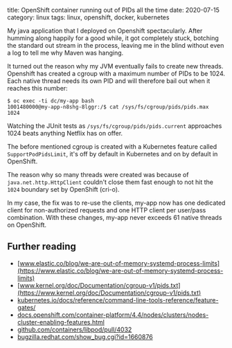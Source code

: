 title: OpenShift container running out of PIDs all the time
date: 2020-07-15
category: linux
tags: linux, openshift, docker, kubernetes

My java application that I deployed on Openshift spectacularly. After
humming along happily for a good while, it got completely stuck,
botching the standard out stream in the process, leaving me in the
blind without even a log to tell me why Maven was hanging.

It turned out the reason why my JVM eventually fails to create new
threads. Openshift has created a cgroup with a maximum number of PIDs
to be 1024. Each native thread needs its own PID and will therefore
bail out when it reaches this number:

```
$ oc exec -ti dc/my-app bash
1001480000@my-app-n8shg-8lggr:/$ cat /sys/fs/cgroup/pids/pids.max
1024
```

Watching the JUnit tests as `/sys/fs/cgroup/pids/pids.current`
approaches 1024 beats anything Netflix has on offer.

The before mentioned cgroup is created with a Kubernetes feature
called `SupportPodPidsLimit`, it's off by default in Kubernetes and on
by default in OpenShift.

The reason why so many threads were created was because of
`java.net.http.HttpClient` couldn't close them fast enough to not
hit the `1024` boundary set by OpenShift (cri-o).

In my case, the fix was to re-use the clients, my-app now has one
dedicated client for non-authorized requests and one HTTP client per
user/pass combination. With these changes, my-app never exceeds 61
native threads on OpenShift.

## Further reading

- [www.elastic.co/blog/we-are-out-of-memory-systemd-process-limits](https://www.elastic.co/blog/we-are-out-of-memory-systemd-process-limits)
- [www.kernel.org/doc/Documentation/cgroup-v1/pids.txt](https://www.kernel.org/doc/Documentation/cgroup-v1/pids.txt)
- [kubernetes.io/docs/reference/command-line-tools-reference/feature-gates/](https://kubernetes.io/docs/reference/command-line-tools-reference/feature-gates/)
- [docs.openshift.com/container-platform/4.4/nodes/clusters/nodes-cluster-enabling-features.html](https://docs.openshift.com/container-platform/4.4/nodes/clusters/nodes-cluster-enabling-features.html)
- [github.com/containers/libpod/pull/4032](https://github.com/containers/libpod/pull/4032)
- [bugzilla.redhat.com/show_bug.cgi?id=1660876](https://bugzilla.redhat.com/show_bug.cgi?id=1660876)
